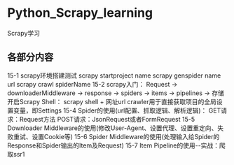 # Python_Scrapy_learning
Scrapy学习

## 各部分内容
15-1 scrapy环境搭建测试
    scrapy startproject name
    scrapy genspider name url
    scrapy crawl spiderName
15-2 scrapy入门：
    Request → downloaderMiddleware → response → spiders → items → pipelines → 存储
    开启Scrapy Shell： scrapy shell + 网址url
    crawler用于直接获取项目的全局设置变量，即Settings
15-4 Spider的使用(url配置、抓取逻辑、解析逻辑)：
    GET请求：Request方法
    POST请求：JsonRequest或者FormRequest
15-5 Downloader Middleware的使用(修改User-Agent、设置代理、设置重定向、失败重试、设置Cookie等)
15-6 Spider Middleware的使用(处理输入给Spider的Response和Spider输出的Item及Request)
15-7 Item Pipeline的使用--实战：爬取ssr1
